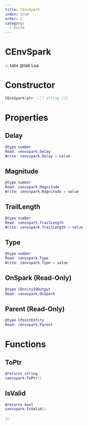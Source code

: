 ```yaml
---
title: CEnvSpark
index: true
order: 2
category:
  - Guide
---
```


# CEnvSpark

::: tabs
@tab Lua
# Constructor
```lua
CEnvSpark(ptr --[[ string ]])
```
# Properties
## Delay 
```lua
@type number
Read: cenvspark.Delay
Write: cenvspark.Delay = value
```
## Magnitude 
```lua
@type number
Read: cenvspark.Magnitude
Write: cenvspark.Magnitude = value
```
## TrailLength 
```lua
@type number
Read: cenvspark.TrailLength
Write: cenvspark.TrailLength = value
```
## Type 
```lua
@type number
Read: cenvspark.Type
Write: cenvspark.Type = value
```
## OnSpark (Read-Only)
```lua
@type CEntityIOOutput
Read: cenvspark.OnSpark
```
## Parent (Read-Only)
```lua
@type CPointEntity
Read: cenvspark.Parent
```
# Functions
## ToPtr
```lua
@returns string
cenvspark:ToPtr()
```
## IsValid
```lua
@returns bool
cenvspark:IsValid()
```

:::